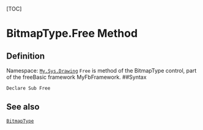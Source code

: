 [TOC]
# BitmapType.Free Method

## Definition
Namespace: [`My.Sys.Drawing`](My.Sys.Drawing.md)
`Free` is method of the BitmapType control, part of the freeBasic framework MyFbFramework.
##Syntax
```freeBasic
Declare Sub Free
```

## See also
[`BitmapType`](BitmapType.md)

